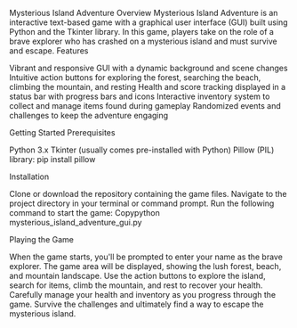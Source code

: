 Mysterious Island Adventure
Overview
Mysterious Island Adventure is an interactive text-based game with a graphical user interface (GUI) built using Python and the Tkinter library. In this game, players take on the role of a brave explorer who has crashed on a mysterious island and must survive and escape.
Features

Vibrant and responsive GUI with a dynamic background and scene changes
Intuitive action buttons for exploring the forest, searching the beach, climbing the mountain, and resting
Health and score tracking displayed in a status bar with progress bars and icons
Interactive inventory system to collect and manage items found during gameplay
Randomized events and challenges to keep the adventure engaging

Getting Started
Prerequisites

Python 3.x
Tkinter (usually comes pre-installed with Python)
Pillow (PIL) library: pip install pillow

Installation

Clone or download the repository containing the game files.
Navigate to the project directory in your terminal or command prompt.
Run the following command to start the game:
Copypython mysterious_island_adventure_gui.py


Playing the Game

When the game starts, you'll be prompted to enter your name as the brave explorer.
The game area will be displayed, showing the lush forest, beach, and mountain landscape.
Use the action buttons to explore the island, search for items, climb the mountain, and rest to recover your health.
Carefully manage your health and inventory as you progress through the game.
Survive the challenges and ultimately find a way to escape the mysterious island.